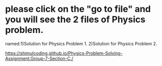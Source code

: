# please click on the "go to file" and you will see the 2 files of Physics problem.
named:1)Solution for Physics Problem 1.
      2)Solution for Physics Problem 2.











 https://shimulcoding.github.io/Physics-Problem-Solving-Assignment.Group-7-Section-C./
